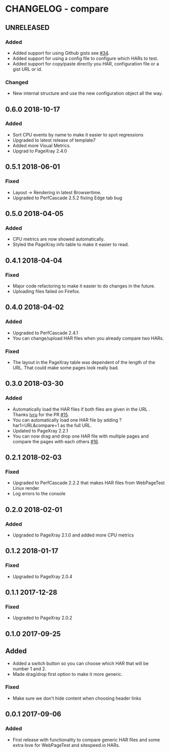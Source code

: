 # CHANGELOG - compare

## UNRELEASED
### Added
* Added support for using Github gists see [#34](https://github.com/sitespeedio/compare/issues/34).
* Added support for using a config file to configure which HARs to test.
* Added support for copy/paste directly you HAR, configuration file or a gist URL or id.

### Changed
* New internal structure and use the new configuration object all the way.

## 0.6.0 2018-10-17
### Added
* Sort CPU events by name to make it easier to spot regressions
* Upgraded to latest release of template7
* Added more Visual Metrics.
* Upgrad to PageXray 2.4.0

## 0.5.1 2018-06-01
### Fixed
* Layout -> Rendering in latest Browsertime.
* Upgraded to PerfCascade 2.5.2 fixiing Edge tab bug

## 0.5.0 2018-04-05
### Added
* CPU metrics are now showed automatically.
* Styled the PageXray info table to make it easier to read.

## 0.4.1 2018-04-04
### Fixed
* Major code refactoring to make it easier to do changes in the future.
* Uploading files failed on Firefox. 

## 0.4.0 2018-04-02
### Added
* Upgraded to PerfCascade 2.4.1
* You can change/upload HAR files when you already compare two HARs.

### Fixed
* The layout in the PageXray table was dependent of the length of the URL. That could make some pages look really bad. 


## 0.3.0 2018-03-30
### Added
* Automatically load the HAR files if both files are given in the URL . Thanks [Ivru](https://github.com/Ivru) for the PR [#15](https://github.com/sitespeedio/compare/pull/15).
* You can automatically load one HAR file by adding ?har1=URL&compare=1 as the full URL.
* Updated to PageXray 2.2.1
* You can now drag and drop one HAR file with multiple pages and compare the pages with each others [#16](https://github.com/sitespeedio/compare/issues/16).

## 0.2.1 2018-02-03

### Fixed 
* Upgraded to PerfCascade 2.2.2 that makes HAR files from WebPageTest Linux render
* Log errors to the console

## 0.2.0 2018-02-01

### Added
* Upgraded to PageXray 2.1.0 and added more CPU metrics

## 0.1.2 2018-01-17

### Fixed
* Upgraded to PageXray 2.0.4

## 0.1.1 2017-12-28

### Fixed
* Upgraded to PageXray 2.0.2

## 0.1.0 2017-09-25

## Added
* Added a switch button so you can choose which HAR that will be number 1 and 2.
* Made drag/drop first option to make it more generic.

### Fixed 
* Make sure we don't hide content when choosing header links

## 0.0.1 2017-09-06
### Added
* First release with functionality to compare generic HAR files and some extra love for WebPageTest and sitespeed.io HARs.